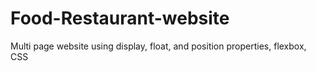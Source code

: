 # Food-Restaurant-website
Multi page website using display, float, and position properties, flexbox, CSS
